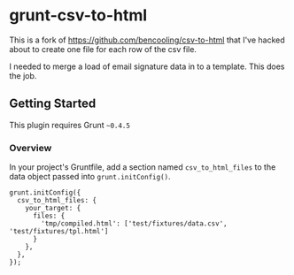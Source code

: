 # grunt-csv-to-html

This is a fork of https://github.com/bencooling/csv-to-html that I've hacked about to create one file for each row of the csv file.

I needed to merge a load of email signature data in to a template. This does the job.

## Getting Started
This plugin requires Grunt `~0.4.5`

### Overview
In your project's Gruntfile, add a section named `csv_to_html_files` to the data object passed into `grunt.initConfig()`.

    grunt.initConfig({
      csv_to_html_files: {
        your_target: {
          files: {
            'tmp/compiled.html': ['test/fixtures/data.csv', 'test/fixtures/tpl.html']
          }
        },
      },
    });
